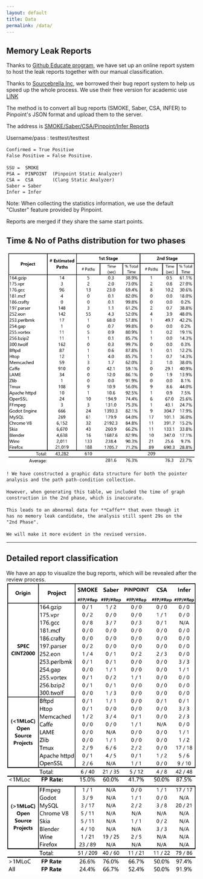 ```yaml
---
layout: default
title: Data
permalink: /data/
---
```



## Memory Leak Reports

Thanks to [Github Educate program](https://www.awseducate.com/), we have set up an online report system to host the leak reports together with our manual classification. 

Thanks to [Sourcebrella Inc](https://www.sourcebrella.com/), we borrowed their bug report system to help us speed up the whole process. 
We use their free version for academic use [LINK](https://www.sourcebrella.com/online-showcase) 

The method is to convert all bug reports (SMOKE, Saber, CSA, INFER) to Pinpoint's JSON format and upload them to the server. 

The address is [SMOKE/Saber/CSA/Pinpoint/Infer Reports](http://18.237.84.207:40080/online_report)

Username/pass :  testtest/testtest 

```
Confirmed = True Positive
False Positive = False Positive.

SSU =  SMOKE  
PSA =  PINPOINT  (Pinpoint Static Analyzer) 
CSA =  CSA       (Clang Static Analyzer)
Saber = Saber
Infer = Infer 

```

Note: When collecting the statistics information, we use the default "Cluster" feature provided by Pinpoint. 

Reports are merged if they share the same start points. 



## Time & No of Paths distribution for two phases
![Two Stage Data](/assets/images/twostage_data.png)

```wrap
! We have constructed a graphic data structure for both the pointer 
analysis and the path path-condition collection. 

However, when generating this table, we included the time of graph 
construction in the 2nd phase, which is inaccurate. 

This leads to an abnormal data for **Caffe** that even though it 
has no memory leak candidate, the analysis still spent 29s on the 
"2nd Phase". 

We will make it more evident in the revised version. 
```

*********************************************


## Detailed report classification

We have an app to visualize the bug reports, which will be revealed after the review process.  
![Quality Data](/assets/images/quality_data.png)
